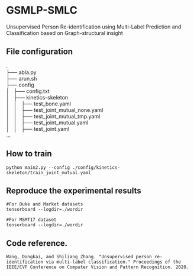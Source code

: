 # GSMLP-SMLC
Unsupervised Person Re-identification using Multi-Label Prediction and Classification based on Graph-structural insight



## File configuration
.<br>
├── abla.py<br>
├── arun.sh<br>
├── config<br>
│   ├── config.txt<br>
│   ├── kinetics-skeleton<br>
│   │   ├── test_bone.yaml<br>
│   │   ├── test_joint_mutual_none.yaml<br>
│   │   ├── test_joint_mutual_tmp.yaml<br>
│   │   ├── test_joint_mutual.yaml<br>
│   │   ├── test_joint.yaml<br>
...




## How to train
~~~
python main2.py --config ./config/kinetics-skeleton/train_joint_mutual.yaml
~~~



## Reproduce the experimental results
~~~
#For Duke and Market datasets
tensorboard --logdir=./wordir

#For MSMT17 dataset
tensorboard --logdir=./wordir

~~~


## Code reference.
~~~
Wang, Dongkai, and Shiliang Zhang. "Unsupervised person re-identification via multi-label classification." Proceedings of the IEEE/CVF Conference on Computer Vision and Pattern Recognition. 2020.
~~~

